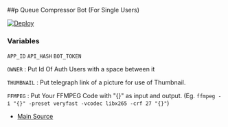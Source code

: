 ##p Queue Compressor Bot (For Single Users)

[![Deploy](https://www.herokucdn.com/deploy/button.svg)](https://heroku.com/deploy)

### Variables
`APP_ID` `API_HASH` `BOT_TOKEN`

`OWNER` : Put Id Of Auth Users with a space between it

`THUMBNAIL` : Put telegraph link of a picture for use of Thumbnail.

`FFMPEG` : Put Your FFMPEG Code with "{}" as input and output. (Eg. `ffmpeg -i "{}" -preset veryfast -vcodec libx265 -crf 27 "{}"`)

- [Main Source](https://github.com/1Danish-00/CompressorBot)
